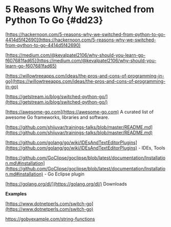 # 5 Reasons Why We switched from Python To Go {#dd23}

[https://hackernoon.com/5-reasons-why-we-switched-from-python-to-go-4414d5f42690](https://hackernoon.com/5-reasons-why-we-switched-from-python-to-go-4414d5f42690)

[https://medium.com/@kevalpatel2106/why-should-you-learn-go-f607681fad65](https://medium.com/@kevalpatel2106/why-should-you-learn-go-f607681fad65)

[https://willowtreeapps.com/ideas/the-pros-and-cons-of-programming-in-go](https://willowtreeapps.com/ideas/the-pros-and-cons-of-programming-in-go)

[https://getstream.io/blog/switched-python-go/](https://getstream.io/blog/switched-python-go/)

[https://awesome-go.com](https://awesome-go.com)            A curated list of awesome Go frameworks, libraries and software.

[https://github.com/shijuvar/trainings-talks/blob/master/README.md](https://github.com/shijuvar/trainings-talks/blob/master/README.md)

[https://github.com/golang/go/wiki/IDEsAndTextEditorPlugins](https://github.com/golang/go/wiki/IDEsAndTextEditorPlugins)  - IDEs, Tools

[https://github.com/GoClipse/goclipse/blob/latest/documentation/Installation.md\#installation](https://github.com/GoClipse/goclipse/blob/latest/documentation/Installation.md#installation)  - Go Eclipse plugin

[https://golang.org/dl/](https://golang.org/dl/)  Downloads

**Examples**

[https://www.dotnetperls.com/switch-go](https://www.dotnetperls.com/switch-go)

https://gobyexample.com/string-functions

